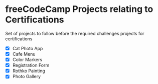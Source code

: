 # freeCodeCamp Projects relating to Certifications

 Set of projects to follow before the required challenges projects for
 certifications

 - [x] Cat Photo App
 - [x] Cafe Menu
 - [x] Color Markers
 - [x] Registration Form
 - [x] Rothko Painting
 - [x] Photo Gallery

